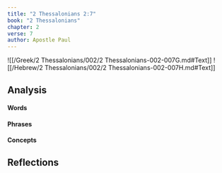 ```yaml
---
title: "2 Thessalonians 2:7"
book: "2 Thessalonians"
chapter: 2
verse: 7
author: Apostle Paul
---
```

![[/Greek/2 Thessalonians/002/2 Thessalonians-002-007G.md#Text]]
![[/Hebrew/2 Thessalonians/002/2 Thessalonians-002-007H.md#Text]]

## Analysis

#### Words

#### Phrases

#### Concepts

## Reflections
